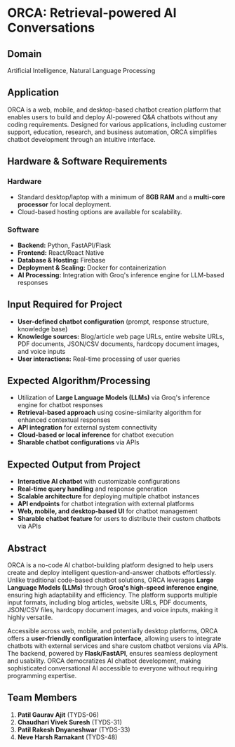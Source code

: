 # ORCA: Retrieval-powered AI Conversations

## Domain
Artificial Intelligence, Natural Language Processing

## Application
ORCA is a web, mobile, and desktop-based chatbot creation platform that enables users to build and deploy AI-powered Q&A chatbots without any coding requirements. Designed for various applications, including customer support, education, research, and business automation, ORCA simplifies chatbot development through an intuitive interface.

## Hardware & Software Requirements

### Hardware
- Standard desktop/laptop with a minimum of **8GB RAM** and a **multi-core processor** for local deployment.
- Cloud-based hosting options are available for scalability.

### Software
- **Backend:** Python, FastAPI/Flask
- **Frontend:** React/React Native
- **Database & Hosting:** Firebase
- **Deployment & Scaling:** Docker for containerization
- **AI Processing:** Integration with Groq's inference engine for LLM-based responses

## Input Required for Project
- **User-defined chatbot configuration** (prompt, response structure, knowledge base)
- **Knowledge sources:** Blog/article web page URLs, entire website URLs, PDF documents, JSON/CSV documents, hardcopy document images, and voice inputs
- **User interactions:** Real-time processing of user queries

## Expected Algorithm/Processing
- Utilization of **Large Language Models (LLMs)** via Groq's inference engine for chatbot responses
- **Retrieval-based approach** using cosine-similarity algorithm for enhanced contextual responses
- **API integration** for external system connectivity
- **Cloud-based or local inference** for chatbot execution
- **Sharable chatbot configurations** via APIs

## Expected Output from Project
- **Interactive AI chatbot** with customizable configurations
- **Real-time query handling** and response generation
- **Scalable architecture** for deploying multiple chatbot instances
- **API endpoints** for chatbot integration with external platforms
- **Web, mobile, and desktop-based UI** for chatbot management
- **Sharable chatbot feature** for users to distribute their custom chatbots via APIs

## Abstract
ORCA is a no-code AI chatbot-building platform designed to help users create and deploy intelligent question-and-answer chatbots effortlessly. Unlike traditional code-based chatbot solutions, ORCA leverages **Large Language Models (LLMs)** through **Groq's high-speed inference engine**, ensuring high adaptability and efficiency. The platform supports multiple input formats, including blog articles, website URLs, PDF documents, JSON/CSV files, hardcopy document images, and voice inputs, making it highly versatile.

Accessible across web, mobile, and potentially desktop platforms, ORCA offers a **user-friendly configuration interface**, allowing users to integrate chatbots with external services and share custom chatbot versions via APIs. The backend, powered by **Flask/FastAPI**, ensures seamless deployment and usability. ORCA democratizes AI chatbot development, making sophisticated conversational AI accessible to everyone without requiring programming expertise.

## Team Members
1. **Patil Gaurav Ajit** (TYDS-06)
2. **Chaudhari Vivek Suresh** (TYDS-31)
3. **Patil Rakesh Dnyaneshwar** (TYDS-33)
4. **Neve Harsh Ramakant** (TYDS-48)
